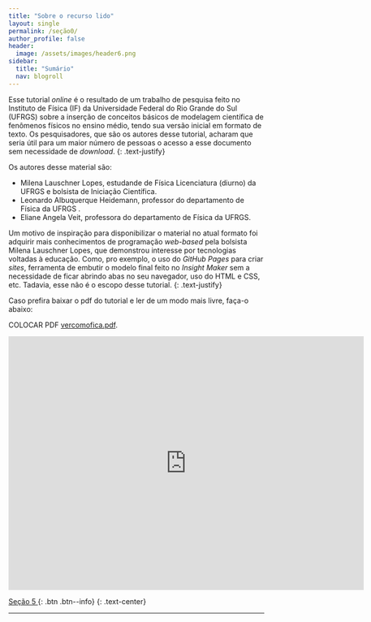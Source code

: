 ```yaml
---
title: "Sobre o recurso lido"
layout: single
permalink: /seção0/
author_profile: false
header:
  image: /assets/images/header6.png
sidebar:
  title: "Sumário"
  nav: blogroll
---
```


Esse tutorial _online_ é o resultado de um trabalho de pesquisa feito no Instituto de Física (IF) da Universidade Federal do Rio Grande do Sul (UFRGS) sobre a inserção de conceitos básicos de modelagem científica de fenômenos físicos no ensino médio, tendo sua versão inicial em formato de texto. Os pesquisadores, que são os autores desse tutorial, acharam que seria útil para um maior número de pessoas o acesso a esse documento sem necessidade de _download_.
{: .text-justify}

Os autores desse material são: 


  * Milena Lauschner Lopes, estudande de Física Licenciatura (diurno) da UFRGS e bolsista de Iniciação Científica.  
  * Leonardo Albuquerque Heidemann, professor do departamento de Física da UFRGS . 
  * Eliane Angela Veit, professora do departamento de Física da UFRGS.

 Um motivo de inspiração para disponibilizar o material no atual formato foi adquirir mais conhecimentos de programação _web-based_ pela bolsista Milena Lauschner Lopes, que demonstrou interesse por tecnologias voltadas à educação. Como, pro exemplo, o uso do _GitHub Pages_ para criar _sites_, ferramenta de embutir o modelo final feito no _Insight Maker_ sem a necessidade de ficar abrindo abas no seu navegador, uso do HTML e CSS, etc. Tadavia, esse não é o escopo desse tutorial.
{: .text-justify}

Caso prefira baixar o pdf do tutorial e ler de um modo mais livre, faça-o abaixo: 

COLOCAR PDF
[vercomofica.pdf](http://milenalauschner.github.io/MM/assets/vercomofica.pdf).

<p style="text-align: center;"><embed  width="700" height="500" src="https://milenalauschner.github.io/MM/assets/vercomofica.pdf" type="application/pdf" /></p>



[<i class="fas fa-arrow-alt-circle-left"></i> Seção 5 ](https://milenalauschner.github.io/MM/seção5/){:
.btn .btn--info}
{: .text-center}
________________________________________________________________________________________________________________________________________________________________________________________________________________________________________________

